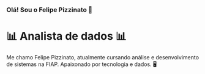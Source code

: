 ### Olá! Sou o Felipe Pizzinato 👋

# 📊 Analista de dados 📊

Me chamo Felipe Pizzinato, atualmente cursando análise e desenvolvimento de sistemas na FIAP. Apaixonado por tecnologia e dados. 🖥️
